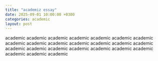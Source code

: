 ```yaml
---
title: "academiz essay"
date: 2025-09-01 10:00:00 +0300
categories: academic
layout: post
---
```


academic  academic  academic  academic  academic  academic  academic  academic  academic  academic  academic  academic  academic  academic  academic  academic  academic  academic  academic  academic  academic  academic  academic  academic  
